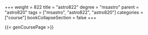 +++
weight = 822
title = "astro822"
degree = "msastro"
parent = "astro820"
tags = ["msastro", "astro822", "astro820"]
categories = ["course"]
bookCollapseSection = false
+++

{{< genCoursePage >}}
